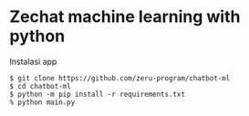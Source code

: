 # Zechat machine learning with python

Instalasi app
```
$ git clone https://github.com/zeru-program/chatbot-ml
$ cd chatbot-ml
$ python -m pip install -r requirements.txt
% python main.py
```
